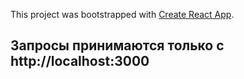 This project was bootstrapped with [Create React App](https://github.com/facebook/create-react-app).

## Запросы принимаются только с http://localhost:3000